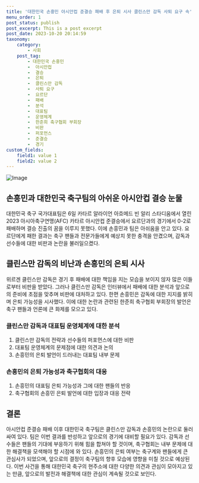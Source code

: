 ```yaml
---
title: '대한민국 손흥민 아시안컵 준결승 패배 후 은퇴 시사 클린스만 감독 사퇴 요구 속'
menu_order: 1
post_status: publish
post_excerpt: This is a post excerpt
post_date: 2023-10-20 20:14:59
taxonomy:
    category:
        - 사회
    post_tag:
        - 대한민국 손흥민
        -  아시안컵
        -  결승
        -  은퇴
        -  클린스만 감독
        -  사퇴 요구
        -  요르단
        -  패배
        -  분석
        -  대표팀
        -  운영체계
        -  한준희 축구협회 부회장
        -  비판
        -  퍼포먼스
        -  준결승
        -  경기
custom_fields:
    field1: value 1
    field2: value 2
---
```


![Image](https://imgnews.pstatic.net/image/421/2024/02/07/0007340243_001_20240207103007680.jpg?type=w647)


## 손흥민과 대한민국 축구팀의 아쉬운 아시안컵 결승 눈물
대한민국 축구 국가대표팀은 6일 카타르 알라이언 아흐메드 빈 알리 스타디움에서 열린 2023 아시아축구연맹(AFC) 카타르 아시안컵 준결승에서 요르단과의 경기에서 0-2로 패배하며 결승 진출의 꿈을 이루지 못했다. 이에 손흥민과 팀은 아쉬움을 안고 있다. 요르단에게 패한 결과는 축구 팬들과 전문가들에게 예상치 못한 충격을 안겼으며, 감독과 선수들에 대한 비판과 논란을 불러일으켰다.

## 클린스만 감독의 비난과 손흥민의 은퇴 시사
위르겐 클린스만 감독은 경기 후 패배에 대한 책임을 지는 모습을 보이지 않자 많은 이들로부터 비판을 받았다. 그러나 클린스만 감독은 인터뷰에서 패배에 대한 분석과 앞으로의 준비에 초점을 맞추며 비판에 대처하고 있다. 한편 손흥민은 감독에 대한 지지를 밝히며 은퇴 가능성을 시사했다. 이에 대한 논란과 관련된 한준희 축구협회 부회장의 발언은 축구 팬들과 언론에 큰 화제를 모으고 있다.

### 클린스만 감독과 대표팀 운영체계에 대한 분석
1. 클린스만 감독의 전략과 선수들의 퍼포먼스에 대한 비판
2. 대표팀 운영체계의 문제점에 대한 의견과 논의
3. 손흥민의 은퇴 발언이 드러내는 대표팀 내부 문제

### 손흥민의 은퇴 가능성과 축구협회의 대응
1. 손흥민의 대표팀 은퇴 가능성과 그에 대한 팬들의 반응
2. 축구협회의 손흥민 은퇴 발언에 대한 입장과 대응 전략

## 결론
아시안컵 준결승 패배 이후 대한민국 축구팀은 클린스만 감독과 손흥민의 논란으로 둘러싸여 있다. 팀은 이번 결과를 반성하고 앞으로의 경기에 대비할 필요가 있다. 감독과 선수들은 팬들의 기대에 부응하기 위해 힘을 합쳐야 할 것이며, 축구협회는 내부 문제에 대한 해결책을 모색해야 할 시점에 와 있다. 손흥민의 은퇴 여부는 축구계와 팬들에게 큰 관심사가 되었으며, 앞으로의 결정이 축구팀의 향후 모습에 영향을 미칠 것으로 예상된다. 이번 사건을 통해 대한민국 축구의 현주소에 대한 다양한 의견과 관심이 모아지고 있는 만큼, 앞으로의 발전과 해결책에 대한 관심이 계속될 것으로 보인다.

